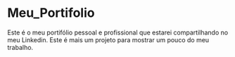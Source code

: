 # Meu_Portifolio
 Este é o meu portifólio pessoal e profissional que estarei compartilhando no meu Linkedin. Este é  mais um projeto para mostrar um pouco do meu trabalho.
